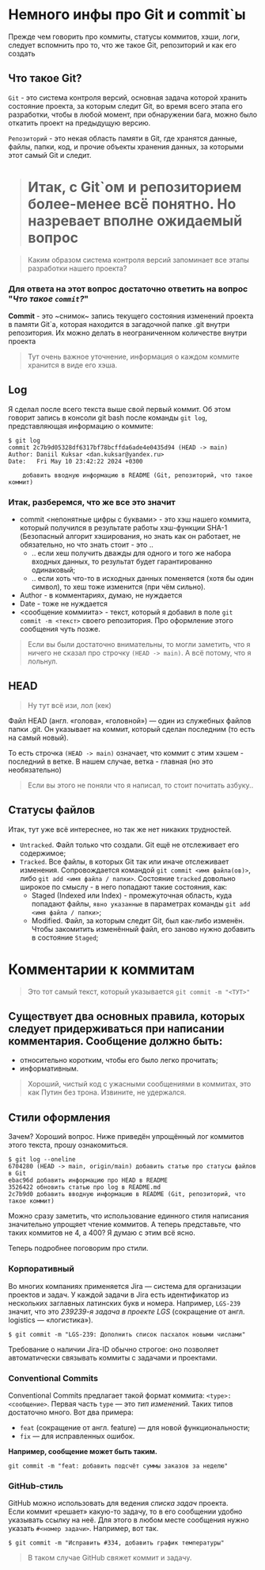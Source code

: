 # Немного инфы про Git и commit`ы  

Прежде чем говорить про коммиты, статусы коммитов, хэши, логи, следует вспомнить про то, что же такое Git, репозиторий и как его создать

## Что такое Git?  
`Git` - это система контроля версий, основная задача которой хранить состояние проекта, за которым следит Git, во время всего этапа его разработки, чтобы в любой момент, при обнаружении бага, можно было откатить проект на предыдущую версию.  

`Репозиторий` - это некая область памяти в Git, где хранятся данные, файлы, папки, код, и прочие объекты хранения данных, за которыми этот самый Git и следит.


> # Итак, с Git`ом и репозиторием более-менее всё понятно. Но назревает вполне ожидаемый вопрос  

> Каким образом система контроля версий запоминает все этапы разработки нашего проекта?


### Для ответа на этот вопрос достаточно ответить на вопрос "*Что такое `commit`?*"

**Commit** - это ~снимок~ запись текущего состояния изменений проекта в памяти Git`а, которая находится в загадочной папке .git внутри репозитория. Их можно делать в неограниченном количестве внутри проекта

> Тут очень важное уточнение, информация о каждом коммите хранится в виде его хэша.  

## Log  

Я сделал после всего текста выше свой первый коммит. Об этом говорит запись в консоли git bash после команды `git log`, представляющая информацию о коммите:

```git bash
$ git log
commit 2c7b9d05328df6317bf78bcffda6ade4e0435d94 (HEAD -> main)
Author: Daniil Kuksar <dan.kuksar@yandex.ru>
Date:   Fri May 10 23:42:22 2024 +0300

    добавить вводную информацию в README (Git, репозиторий, что такое коммит)

```

### Итак, разберемся, что же все это значит
- commit <непонятные цифры с буквами> - это хэш нашего коммита, который получился в результате работы хэш-функции SHA-1 (Безопасный алгорит хэширования, но знать как он работает, не обязательно, но что знать стоит - это ..
	- .. если хеш получить дважды для одного и того же набора входных данных, то результат будет гарантированно одинаковый;
	- .. если хоть что-то в исходных данных поменяется (хотя бы один символ), то хеш тоже изменится (при чём сильно).
- Author - в комментариях, думаю, не нуждается
- Date - тоже не нуждается
- <сообщение коммиита> - текст, который я добавил в поле `git commit -m <текст>` своего репозитория. Про оформление этого сообщения чуть позже.

> Если вы были достаточно внимательны, то могли заметить, что я ничего не сказал про строчку `(HEAD -> main)`. А всё потому, что я лольнул.  


## HEAD  
> Ну тут всё изи, лол (кек)  

Файл HEAD (англ. «голова», «головной») — один из служебных файлов папки .git. Он указывает на коммит, который сделан последним (то есть на самый новый).  

То есть строчка `(HEAD -> main)` означает, что коммит с этим хэшем - последний в ветке. В нашем случае, ветка - главная (но это необязательно)

> Если вы этого не поняли что я написал, то стоит почитать азбуку..  


## Статусы файлов

Итак, тут уже всё интереснее, но так же нет никаких трудностей.

- `Untracked`. Файл только что создали. Git ещё не отслеживает его содержимое;
- `Tracked`. Все файлы, в которых Git так или иначе отслеживает изменения. Сопровождается командой `git commit <имя файла(ов)>`, либо `git add <имя файла / папки>`. Состояние `tracked` довольно широкое по смыслу - в него попадают такие состояния, как:
	- Staged (Indexed или Index) - промежуточная область, куда попадают файлы, `явно указанные` в параметрах команды `git add <имя файла / папки>`;
	- Modified. Файл, за которым следит Git, был как-либо изменён. Чтобы закомитить изменённый файл, его заново нужно добавить в состояние `Staged`;  


# Комментарии к коммитам

> Это тот самый текст, который указывается `git commit -m "<ТУТ>"`
	
## Существует два основных правила, которых следует придерживаться при написании комментария. Сообщение должно быть:
- относительно коротким, чтобы его было легко прочитать;
- информативным.

> Хороший, чистый код с ужасными сообщениями в коммитах, это как Путин без трона. Извините, не удержался.

## Стили оформления

Зачем? Хороший вопрос. Ниже приведён упрощённый лог коммитов этого текста, прошу ознакомиться.

```git bash
$ git log --oneline
6704280 (HEAD -> main, origin/main) добавить статью про статусы файлов в Git
ebac96d добавить информацию про HEAD в README
3526422 обновить статью про log в README.md
2c7b9d0 добавить вводную информацию в README (Git, репозиторий, что такое коммит)
```
Можно сразу заметить, что использование единного стиля написания значительно упрощяет чтение коммитов. А теперь представьте, что таких коммитов не 4, а 400? Я думаю с этим всё ясно.

Теперь подробнее поговорим про стили.

### Корпоративный

Во многих компаниях применяется Jira — система для организации проектов и задач. У каждой задачи в Jira есть идентификатор из нескольких заглавных латинских букв и номера. Например, `LGS-239` значит, что это *239239-я задача в проекте LGS* (сокращение от англ. logistics — «логистика»).

```git bash
$ git commit -m "LGS-239: Дополнить список пасхалок новыми числами"
```
Требование о наличии Jira-ID обычно строгое: оно позволяет автоматически связывать коммиты с задачами и проектами.

### Conventional Commits

Conventional Commits предлагает такой формат коммита: `<type>: <сообщение>`. Первая часть `type` — это *тип изменений*. Таких типов достаточно много. Вот два примера:

- `feat` (сокращение от англ. feature) — для новой функциональности;
- `fix` — для исправленных ошибок.

**Например, сообщение может быть таким.**
```git bash
git commit -m "feat: добавить подсчёт суммы заказов за неделю"
```

### GitHub-стиль

GitHub можно использовать для ведения *списка задач* проекта.  
Если коммит «решает» какую-то задачу, то в его сообщении удобно указывать ссылку на неё. Для этого в любом месте сообщения нужно указать `#<номер задачи>`. Например, вот так.  

```git bash
$ git commit -m "Исправить #334, добавить график температуры"
```
> В таком случае GitHub свяжет коммит и задачу.
